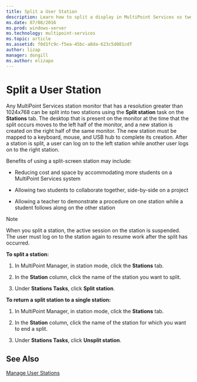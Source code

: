 ```yaml
---
title: Split a User Station
description: Learn how to split a display in MultiPoint Services so two users can use the same station
ms.date: 07/08/2016
ms.prod: windows-server
ms.technology: multipoint-services
ms.topic: article
ms.assetid: f0d1fc9c-f5ea-45bc-a8da-623c5d081cdf
author: lizap
manager: dongill
ms.author: elizapo
---
```

# Split a User Station
Any MultiPoint Services station monitor that has a resolution greater than 1024x768 can be split into two stations using the **Split station** task on the **Stations** tab. The desktop that is present on the monitor at the time that the split occurs moves to the left half of the monitor, and a new station is created on the right half of the same monitor. The new station must be mapped to a keyboard, mouse, and USB hub to complete its creation. After a station is split, a user can log on to the left station while another user logs on to the right station.  
  
Benefits of using a split-screen station may include:  
  
-   Reducing cost and space by accommodating more students on a MultiPoint Services system  
  
-   Allowing two students to collaborate together, side-by-side on a project  
  
-   Allowing a teacher to demonstrate a procedure on one station while a student follows along on the other station  
   
> [!NOTE]  
> When you split a station, the active session on the station is suspended. The user must log on to the station again to resume work after the split has occurred.  
  
**To split a station:**  
  
1.  In MultiPoint Manager, in station mode, click the **Stations** tab.  
  
2.  In the **Station** column, click the name of the station you want to split.  
  
3.  Under **Stations Tasks**, click **Split station**.  
  
**To return a split station to a single station:**  
  
1.  In MultiPoint Manager, in station mode, click the **Stations** tab.  
  
2.  In the **Station** column, click the name of the station for which you want to end a split.  
  
3.  Under **Stations Tasks**, click **Unsplit station**.  
  
## See Also  
[Manage User Stations](Manage-User-Stations.md)
